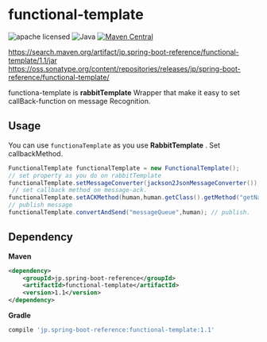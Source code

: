 # functional-template
![apache licensed](https://img.shields.io/badge/License-Apache_2.0-d94c32.svg)
![Java](https://img.shields.io/badge/Language-Java-f88909.svg)
[![Maven Central](https://maven-badges.herokuapp.com/maven-central/jp.spring-boot-reference/functional-template/badge.svg)](https://maven-badges.herokuapp.com/maven-central/jp.spring-boot-reference/functional-template)

https://search.maven.org/artifact/jp.spring-boot-reference/functional-template/1.1/jar
https://oss.sonatype.org/content/repositories/releases/jp/spring-boot-reference/functional-template/

functiona-template is __rabbitTemplate__ Wrapper that make it easy to set callBack-function on message Recognition.



## Usage
You can use `functionaTemplate` as you use __RabbitTemplate__ . 
Set callbackMethod.

```Java
FunctionalTemplate functionalTemplate = new FunctionalTemplate();
// set property as you do on rabbitTemplate
functionalTemplate.setMessageConverter(jackson2JsonMessageConverter()); 
 // set callback method on message-ack. 
functionalTemplate.setACKMethod(human,human.getClass().getMethod("getName"));
// publish message 
functionalTemplate.convertAndSend("messageQueue",human); // publish. 
```

## Dependency
**Maven**
```xml
<dependency>
	<groupId>jp.spring-boot-reference</groupId>
	<artifactId>functional-template</artifactId>
	<version>1.1</version>
</dependency>
```

**Gradle**
```gradle
compile 'jp.spring-boot-reference:functional-template:1.1'
```





